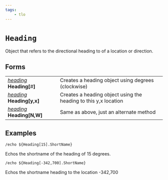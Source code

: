 ```yaml
---
tags:
    - tlo
---
```

# `Heading`

Object that refers to the directional heading to of a location or direction.

## Forms

|  |  |
| :--- | :--- |
| [_heading_](../data-types/datatype-heading.md) **Heading[**\#**]** | Creates a heading object using degrees (clockwise) |
| [_heading_](../data-types/datatype-heading.md) **Heading[**y,x**]** | Creates a heading object using the heading to this y,x location |
| [_heading_](../data-types/datatype-heading.md) **Heading[**N,W**]** | Same as above, just an alternate method |

## Examples

`/echo ${Heading[15].ShortName}`

Echos the shortname of the heading of 15 degrees.

`/echo ${Heading[-342,700].ShortName}`

Echos the shortname heading to the location -342,700
